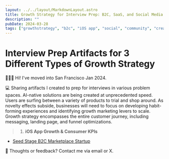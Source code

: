 ```yaml
---
layout: ../../layout/MarkdownLayout.astro
title: Growth Strategy for Interview Prep: B2C, SaaS, and Social Media
description: ""
pubDate: 2024-03-28
tags: ["growthstrategy", "b2c", "iOS app", "social", "community", "creator", "SaaS", "marketplace", "consumerKPI"]
---
```


# Interview Prep Artifacts for 3 Different Types of Growth Strategy

🙋🏻‍♀️ Hi! I've moved into San Francisco Jan 2024.

💻 Sharing artifacts I created to prep for interviews in various problem spaces. AI-native solutions are being created at unprecedented speed. Users are surfing between a variety of products to trial and shop around. As novelty effects subside, businesses will need to focus on developing habit-forming experiences and identifying growth marketing levers to scale. Growth strategy encompasses the entire customer journey, including messaging, landing page, and funnel optimizations.

> 1. **iOS App Growth & Consumer KPIs**

- [Seed Stage B2C Marketplace Startup](https://www.figma.com/community/file/1352059363321692370/b2c-app-growth-strategy-with-top-3-consumer-kpis-to-optimize)

💬 Thoughts or feedback? Contact me via email or X.


